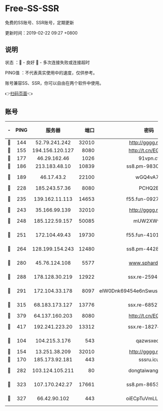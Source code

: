 # Free-SS-SSR

免费的SS账号、SSR账号，定期更新

更新时间：2019-02-22 09:27 +0800

## 说明

状态     ：🙂 - 良好 🙁 - 多次连接失败或连接超时

PING值   ：不代表真实使用中的速度，仅供参考。

账号兼容SS、SSR，你可以自由在两个软件中使用。

👉[扫码页面](https://liesauer.github.io/free-ss-ssr.github.io/)👈

## 账号

|-|PING|服务器|端口|密码|加密方式|区域|
|:----:|:----:|:-----:|-----:|:----:|:----:|:----:|
|🙂|144|52.79.241.242|32010|http://gggg.rocks|chacha20|KR|
|🙂|155|194.156.120.127|8080|http://t.cn/EGJIyrl|rc4-md5|RU|
|🙂|177|46.29.162.46|1026|91vpn.cf|rc4-md5|RU|
|🙂|186|213.183.48.10|10839|ss8.pm-98303059|rc4-md5|RU|
|🙂|189|46.17.43.2|22100|wGQ4vA7D|aes-256-gcm|RU|
|🙂|228|185.243.57.36|8080|PCHQ2E|rc4-md5|US|
|🙂|235|139.162.11.113|14653|f55.fun-09274804|aes-256-cfb|SG|
|🙂|243|35.166.99.139|32010|http://gggg.rocks|chacha20|US|
|🙂|248|185.122.59.157|50085|mUW2XWw8|aes-256-cfb|GB|
|🙂|251|172.104.49.43|19730|f55.fun-41013313|aes-256-cfb|SG|
|🙂|264|128.199.154.243|12480|ss8.pm-44282057|aes-256-cfb|SG|
|🙂|280|45.76.124.108|5577|www.sphard.com|aes-256-cfb|AU|
|🙂|288|178.128.30.219|12922|ssx.re-25945990|aes-256-cfb|SG|
|🙂|291|172.104.33.178|8097|eIW0Dnk69454e6nSwuspv9DmS201tQ0D|aes-256-cfb|SG|
|🙂|315|68.183.173.127|13776|ssx.re-68527006|aes-256-cfb|US|
|🙂|379|64.137.160.203|8080|http://t.cn/EGJIyrl|rc4-md5|CA|
|🙂|417|192.241.223.20|13312|ssx.re-18274414|aes-256-cfb|US|
|🙂|104|104.215.3.176|543|qazwsxedc|aes-256-gcm|JP|
|🙂|154|13.251.38.209|32010|http://gggg.rocks|chacha20|SG|
|🙂|170|185.173.92.181|443|sssru.icu|rc4-md5|RU|
|🙂|282|103.124.105.211|80|dongtaiwang.com|aes-256-cfb|US|
|🙂|323|107.170.242.27|17661|ss8.pm-86538051|aes-256-cfb|US|
|🙂|327|66.42.90.102|443|oiECpTuVmLLxk4Ts|aes-256-cfb|US|
